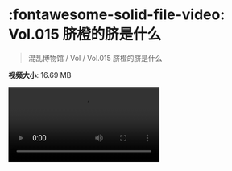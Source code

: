 # :fontawesome-solid-file-video: Vol.015 脐橙的脐是什么

> 混乱博物馆 / Vol / Vol.015 脐橙的脐是什么

**视频大小**: 16.69 MB

<div class="video"><video src="https://file.hsyhx.top/archive/混乱博物馆/Vol/015.mp4" controls preload>🤔 您的浏览器不支持 video 标签</video></div>